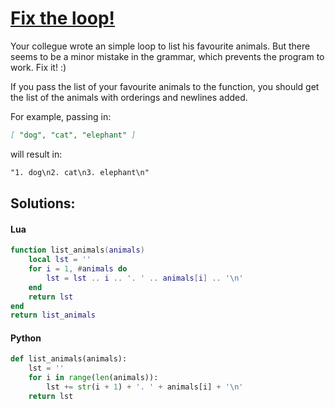 # [**Fix the loop!**](https://www.codewars.com/kata/55ca43fb05c5f2f97f0000fd)

Your collegue wrote an simple loop to list his favourite animals. But there seems to be a minor mistake in the grammar, which prevents the program to work. Fix it! :)

If you pass the list of your favourite animals to the function, you should get the list of the animals with orderings and newlines added.

For example, passing in:

```md
[ "dog", "cat", "elephant" ]
```

will result in:

```md
"1. dog\n2. cat\n3. elephant\n"
```

## **Solutions:**

#### **Lua**
```lua
function list_animals(animals)
    local lst = ''
    for i = 1, #animals do
        lst = lst .. i .. '. ' .. animals[i] .. '\n'
    end
    return lst
end
return list_animals
```

#### **Python**
```py
def list_animals(animals):
    lst = ''
    for i in range(len(animals)):
        lst += str(i + 1) + '. ' + animals[i] + '\n'
    return lst
```
